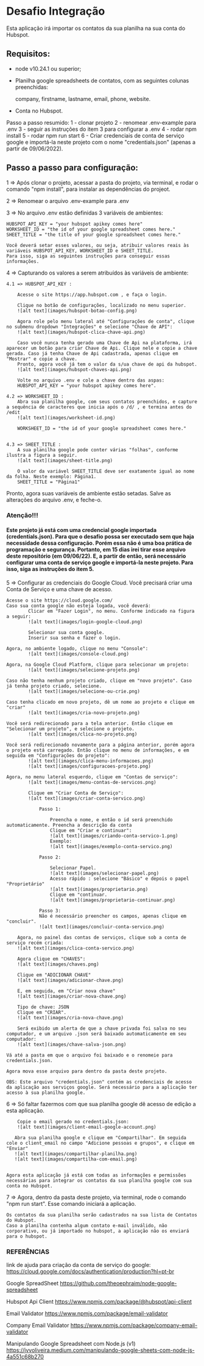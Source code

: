 # Desafio Integração 
<div>
   Esta aplicação irá importar os contatos da sua planilha na sua conta do Hubspot.
</div>


## Requisitos: 

<div>
<ul>
<li>
node v10.24.1 ou superior;
</li>
<li>
<p>Planilha google spreadsheets de contatos, com as seguintes colunas preenchidas:</p>
<p>company, firstname, lastname, email, phone, website. </p>
</li>
<li>
Conta no Hubspot. 
</li>
</ul>
</div>

<div>
Passo a passo resumido:
1 - clonar projeto
2 - renomear .env-example para .env
3 - seguir as instruções do item 3 para configurar a .env
4 - rodar npm install
5 - rodar npm run start
6 - Criar credenciais de conta de serviço google e importá-la neste projeto com o nome "credentials.json" (apenas a partir de 09/06/2022).
</div>


## Passo a passo para configuração: 

1 => Após clonar o projeto, acessar a pasta do projeto, via terminal, e rodar o comando "npm install", para instalar as dependências do projeot.

2 => Renomear o arquivo .env-example para .env

3 => No arquivo .env estão definidas 3 variáveis de ambientes:

    HUBSPOT_API_KEY = "your hubspot apikey comes here"
    WORKSHEET_ID = "the id of your google spreadsheet comes here."
    SHEET_TITLE = "the title of your google spreadsheet comes here." 

    Você deverá setar esses valores, ou seja, atribuir valores reais às variáveis HUBSPOT_API_KEY, WORKSHEET_ID e SHEET_TITLE.
    Para isso, siga as seguintes instruções para conseguir essas informações.

4 => Capturando os valores a serem atribuídos às variáveis de ambiente: 

    4.1 => HUBSPOT_API_KEY :

        Acesse o site https://app.hubspot.com , e faça o login. 

        Clique no botão de configurações, localizado no menu superior. 
        ![alt text](images/hubspot-botao-config.png)

        Agora role pelo menu lateral até "Configurações de conta", clique no submenu dropdown "Integrações" e selecione "Chave de API":
        ![alt text](images/hubspot-clica-chave-api.png)

        Caso você nunca tenha gerado uma Chave de Api na plataforma, irá aparecer um botão para criar Chave de Api. Clique nele e copie a chave gerada. Caso já tenha Chave de Api cadastrada, apenas clique em "Mostrar" e copie a chave.
        Pronto, agora você já tem o valor da s/ua chave de api da hubspot. 
        ![alt text](images/hubspot-chaves-api.png)

        Volte no arquivo .env e cole a chave dentro das aspas:
        HUBSPOT_API_KEY = "your hubspot apikey comes here".

    4.2 => WORKSHEET_ID :
        Abra sua planilha google, com seus contatos preenchidos, e capture a sequência de caracteres que inicia após o /d/ , e termina antes do /edit
        ![alt text](images/worksheet-id.png)

        WORKSHEET_ID = "the id of your google spreadsheet comes here."


    4.3 => SHEET_TITLE :
        A sua planilha google pode conter várias "folhas", conforme ilustra a figura a seguir.
        ![alt text](images/sheet-title.png)

        O valor da variável SHEET_TITLE deve ser exatamente igual ao nome da folha. Neste exemplo: Página1.
        SHEET_TITLE = "Página1" 

Pronto, agora suas variáveis de ambiente estão setadas. Salve as alterações do arquivo .env, e feche-o.


### Atenção!!!
#### Este projeto já está com uma credencial google importada (credentials.json). Para que o desafio possa ser executado sem que haja necessidade dessa configuração. Porém essa não é uma boa prática de programação e segurança. Portanto, em 15 dias irei tirar esse arquivo deste repositório (em 09/06/22). E, a partir de então, será necessário configurar uma conta de serviço google e importá-la neste projeto. Para isso, siga as instruções do item 5. 


5 => Configurar as credenciais do Google Cloud. Você precisará criar uma Conta de Serviço e uma chave de acesso. 

    Acesse o site https://cloud.google.com/
    Caso sua conta google não esteja logada, você deverá:
            Clicar em "Fazer Login", no menu. Conforme indicado na figura a seguir:
            ![alt text](images/login-google-cloud.png)
            
            Selecionar sua conta google.
            Inserir sua senha e fazer o login.
            
    Agora, no ambiente logado, clique no menu "Console":
            ![alt text](images/console-cloud.png)
                
    Agora, na Google Cloud Platform, clique para selecionar um projeto:
            ![alt text](images/selecione-projeto.png)
                
    Caso não tenha nenhum projeto criado, clique em "novo projeto". Caso já tenha projeto criado, selecione. 
            ![alt text](images/selecione-ou-crie.png)
                
    Caso tenha clicado em novo projeto, dê um nome ao projeto e clique em "criar"
            ![alt text](images/cria-novo-projeto.png)
                
    Você será redirecionado para a tela anterior. Então clique em "Selecionar um projeto", e selecione o projeto.
            ![alt text](images/clica-no-projeto.png)
                
    Você será redirecionado novamente para a página anterior, porém agora o projeto está carregado. Então clique no menu de informações, e em seguida em "Configurações do projeto":
            ![alt text](images/clica-menu-informacoes.png)
            ![alt text](images/configuracoes-projeto.png)
                
    Agora, no menu lateral esquerdo, clique em "Contas de serviço":
            ![alt text](images/menu-contas-de-servicos.png)
                
            Clique em "Criar Conta de Serviço":
            ![alt text](images/criar-conta-servico.png)

                Passo 1:   
                 
                    Preencha o nome, e então o id será preenchido automaticamente. Preencha a descrição da conta
                    Clique em "Criar e continuar":
                    ![alt text](images/criando-conta-servico-1.png)
                    Exemplo:
                    ![alt text](images/exemplo-conta-servico.png)

                Passo 2:

                    Selecionar Papel.  
                    ![alt text](images/selecionar-papel.png)
                    Acesso rápido : selecione "Básico" e depois o papel "Proprietário"
                    ![alt text](images/proprietario.png)
                    Clique em "continuar.
                    ![alt text](images/proprietario-continuar.png)

                Passo 3:
                Não é necessário preencher os campos, apenas clique em "concluir".
                ![alt text](images/concluir-conta-servico.png)

        Agora, no painel das contas de serviços, clique sob a conta de serviço recém criada:
        ![alt text](images/clica-conta-servico.png)

        Agora clique em "CHAVES":
        ![alt text](images/chaves.png)

        Clique em "ADICIONAR CHAVE"
        ![alt text](images/adicionar-chave.png)

        E, em seguida, em "Criar nova chave"
        ![alt text](images/criar-nova-chave.png)

        Tipo de chave: JSON
        Clique em "CRIAR".
        ![alt text](images/cria-nova-chave.png)

        Será exibido um alerta de que a chave privada foi salva no seu computador, e um arquivo .json será baixado automaticamente em seu computador:
        ![alt text](images/chave-salva-json.png)

    Vá até a pasta em que o arquivo foi baixado e o renomeie para credentials.json.

    Agora mova esse arquivo para dentro da pasta deste projeto.
        
    OBS: Este arquivo "credentials.json" contém as credenciais de acesso da aplicação aos serviços google. Será necessário para a aplicação ter acesso à sua planilha google.
    

6 => Só faltar fazermos com que sua planilha google dê acesso de edição a esta aplicação.

        Copie o email gerado no credentials.json:
        ![alt text](images/client-email-google-account.png)

       Abra sua planilha google e clique em "Compartilhar". Em seguida cole o client_email no campo "Adicione pessoas e grupos", e clique em "Enviar"
       ![alt text](images/compartilhar-planilha.png)
       ![alt text](images/compartilha-com-email.png)
    

    Agora esta aplicação já está com todas as informações e permissões necessárias para integrar os contatos da sua planilha google com sua conta no Hubspot.


7 => Agora, dentro da pasta deste projeto, via terminal, rode o comando "npm run start".
    Esse comando iniciará a aplicação.

    Os contatos da sua planilha serão cadastrados na sua lista de Contatos do Hubspot.
    Caso a planilha contenha algum contato e-mail inválido, não corporativo, ou já importado no hubspot, a aplicação não os enviará para o hubspot. 






### REFERÊNCIAS

link de ajuda para criação da conta de serviço do google:
https://cloud.google.com/docs/authentication/production?hl=pt-br


Google SpreadSheet
https://github.com/theoephraim/node-google-spreadsheet

Hubspot Api Client
https://www.npmjs.com/package/@hubspot/api-client

Email Validator
https://www.npmjs.com/package/email-validator

Company Email Validator
https://www.npmjs.com/package/company-email-validator


Manipulando Google Spreadsheet com Node.js (v1)
https://jvvoliveira.medium.com/manipulando-google-sheets-com-node-js-4a551c68b270





















                    
                        
